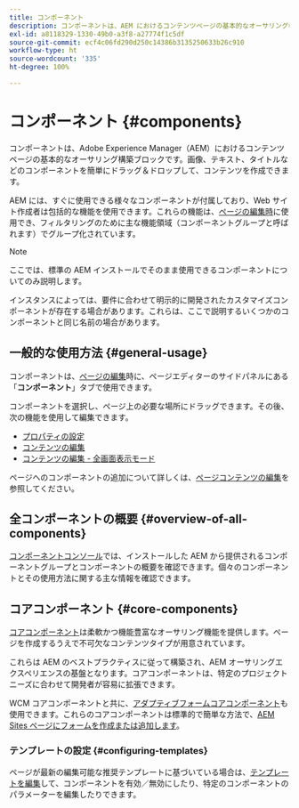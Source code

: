 ```yaml
---
title: コンポーネント
description: コンポーネントは、AEM におけるコンテンツページの基本的なオーサリング構成要素です。
exl-id: a8118329-1330-49b0-a3f8-a27774f1c5df
source-git-commit: ecf4c06fd290d250c14386b3135250633b26c910
workflow-type: ht
source-wordcount: '335'
ht-degree: 100%

---
```


# コンポーネント {#components}

コンポーネントは、Adobe Experience Manager（AEM）におけるコンテンツページの基本的なオーサリング構築ブロックです。画像、テキスト、タイトルなどのコンポーネントを簡単にドラッグ＆ドロップして、コンテンツを作成できます。

AEM には、すぐに使用できる様々なコンポーネントが付属しており、Web サイト作成者は包括的な機能を使用できます。これらの機能は、[ページの編集時](/help/sites-cloud/authoring/fundamentals/editing-content.md)に使用でき、フィルタリングのために主な機能領域（コンポーネントグループと呼ばれます）でグループ化されています。

>[!NOTE]
>
>ここでは、標準の AEM インストールでそのまま使用できるコンポーネントについてのみ説明します。
>
>インスタンスによっては、要件に合わせて明示的に開発されたカスタマイズコンポーネントが存在する場合があります。これらは、ここで説明するいくつかのコンポーネントと同じ名前の場合があります。

## 一般的な使用方法 {#general-usage}

コンポーネントは、[ページの編集](/help/sites-cloud/authoring/fundamentals/editing-content.md)時に、ページエディターのサイドパネルにある「**コンポーネント**」タブで使用できます。

コンポーネントを選択し、ページ上の必要な場所にドラッグできます。その後、次の機能を使用して編集できます。

* [プロパティの設定](/help/sites-cloud/authoring/fundamentals/page-properties.md)
* [コンテンツの編集](/help/sites-cloud/authoring/fundamentals/editing-content.md)
* [コンテンツの編集 - 全画面表示モード](/help/sites-cloud/authoring/fundamentals/editing-content.md#edit-content-full-screen-mode)

ページへのコンポーネントの追加について詳しくは、[ページコンテンツの編集](/help/sites-cloud/authoring/fundamentals/editing-content.md)を参照してください。

## 全コンポーネントの概要 {#overview-of-all-components}

[コンポーネントコンソール](/help/sites-cloud/authoring/features/components-console.md)では、インストールした AEM から提供されるコンポーネントグループとコンポーネントの概要を確認できます。個々のコンポーネントとその使用方法に関する主な情報を確認できます。

## コアコンポーネント {#core-components}

[コアコンポーネント](https://experienceleague.adobe.com/docs/experience-manager-core-components/using/introduction.html?lang=ja)は柔軟かつ機能豊富なオーサリング機能を提供します。ページを作成するうえで不可欠なコンテンツタイプが用意されています。

これらは AEM のベストプラクティスに従って構築され、AEM オーサリングエクスペリエンスの基盤となります。コアコンポーネントは、特定のプロジェクトニーズに合わせて開発者が容易に拡張できます。

WCM コアコンポーネントと共に、[アダプティブフォームコアコンポーネント](https://experienceleague.adobe.com/docs/experience-manager-core-components/using/adaptive-forms/introduction.html?lang=ja#features)も使用できます。これらのコアコンポーネントは標準的で簡単な方法で、[AEM Sites ページにフォームを作成または追加します](/help/forms/create-or-add-an-adaptive-form-to-aem-sites-page.md)。

### テンプレートの設定 {#configuring-templates}

ページが最新の編集可能な推奨テンプレートに基づいている場合は、[テンプレートを編集](/help/sites-cloud/authoring/features/templates.md)して、コンポーネントを有効／無効にしたり、特定のコンポーネントのパラメーターを編集したりできます。
